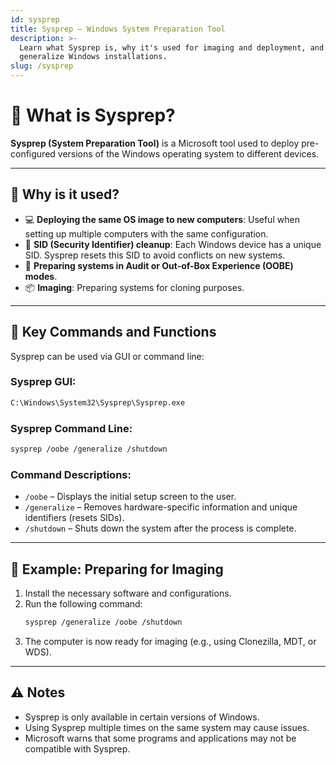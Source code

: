 ```yaml
---
id: sysprep
title: Sysprep – Windows System Preparation Tool
description: >-
  Learn what Sysprep is, why it's used for imaging and deployment, and how to
  generalize Windows installations.
slug: /sysprep
---
```


# 🧰 What is Sysprep?

**Sysprep (System Preparation Tool)** is a Microsoft tool used to deploy pre-configured versions of the Windows operating system to different devices.

---

## 🎯 Why is it used?

- 💻 **Deploying the same OS image to new computers**: Useful when setting up multiple computers with the same configuration.
- 🧹 **SID (Security Identifier) cleanup**: Each Windows device has a unique SID. Sysprep resets this SID to avoid conflicts on new systems.
- 🧰 **Preparing systems in Audit or Out-of-Box Experience (OOBE) modes**.
- 📦 **Imaging**: Preparing systems for cloning purposes.

---

## 🔧 Key Commands and Functions

Sysprep can be used via GUI or command line:

### Sysprep GUI:
```bash
C:\Windows\System32\Sysprep\Sysprep.exe
```

### Sysprep Command Line:
```bash
sysprep /oobe /generalize /shutdown
```

### Command Descriptions:
- `/oobe` – Displays the initial setup screen to the user.
- `/generalize` – Removes hardware-specific information and unique identifiers (resets SIDs).
- `/shutdown` – Shuts down the system after the process is complete.

---

## 📝 Example: Preparing for Imaging

1. Install the necessary software and configurations.
2. Run the following command:
   ```bash
   sysprep /generalize /oobe /shutdown
   ```
3. The computer is now ready for imaging (e.g., using Clonezilla, MDT, or WDS).

---

## ⚠️ Notes

- Sysprep is only available in certain versions of Windows.
- Using Sysprep multiple times on the same system may cause issues.
- Microsoft warns that some programs and applications may not be compatible with Sysprep.

